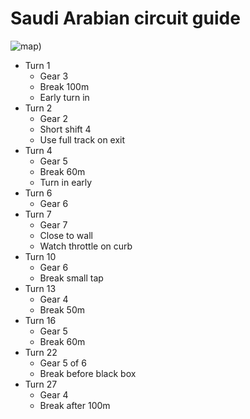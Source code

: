 # Saudi Arabian circuit guide

![map](https://www.formula1.com/content/dam/fom-website/2018-redesign-assets/Circuit%20maps%2016x9/Saudi_Arabia_Circuit.png.transform/7col/image.png))

- Turn 1
    - Gear 3
    - Break 100m
    - Early turn in
- Turn 2
    - Gear 2
    - Short shift 4
    - Use full track on exit
- Turn 4
    - Gear 5
    - Break 60m
    - Turn in early
- Turn 6
    - Gear 6
 - Turn 7
    - Gear 7
    - Close to wall
    - Watch throttle on curb
- Turn 10
    - Gear 6
    -  Break small tap
- Turn 13
    - Gear 4
    - Break 50m    
- Turn 16
    - Gear 5
    - Break 60m
- Turn 22
    -  Gear 5 of 6
    -  Break before black box
- Turn 27
    - Gear 4
    - Break after 100m


